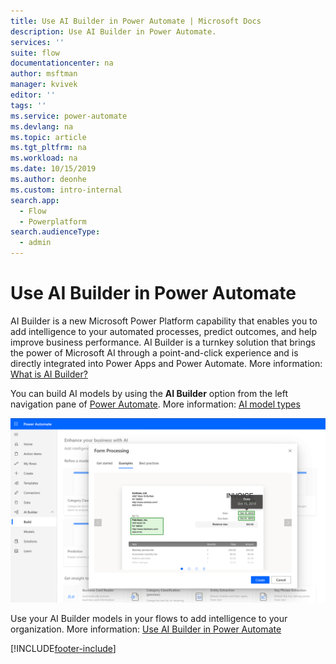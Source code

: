 ```yaml
---
title: Use AI Builder in Power Automate | Microsoft Docs
description: Use AI Builder in Power Automate.
services: ''
suite: flow
documentationcenter: na
author: msftman
manager: kvivek
editor: ''
tags: ''
ms.service: power-automate
ms.devlang: na
ms.topic: article
ms.tgt_pltfrm: na
ms.workload: na
ms.date: 10/15/2019
ms.author: deonhe
ms.custom: intro-internal
search.app: 
  - Flow
  - Powerplatform
search.audienceType: 
  - admin
---
```


# Use AI Builder in Power Automate



AI Builder is a new Microsoft Power Platform capability that enables you to add intelligence to your automated processes, predict outcomes, and help improve business performance. AI Builder is a turnkey solution that brings the power of Microsoft AI through a point-and-click experience and is directly integrated into Power Apps and Power Automate. More information: [What is AI Builder?](/ai-builder/)

You can build AI models by using the **AI Builder** option from the left navigation pane of [Power Automate](https://flow.microsoft.com). More information: [AI model types](/ai-builder/model-types)

![Use AI builder in Power Automate](./media/use-ai-builder/ai_builder.png "AI Builder in Power Automate")


Use your AI Builder models in your flows to add intelligence to your organization. More information: [Use AI Builder in Power Automate](/ai-builder/use-in-flow-overview)




[!INCLUDE[footer-include](includes/footer-banner.md)]